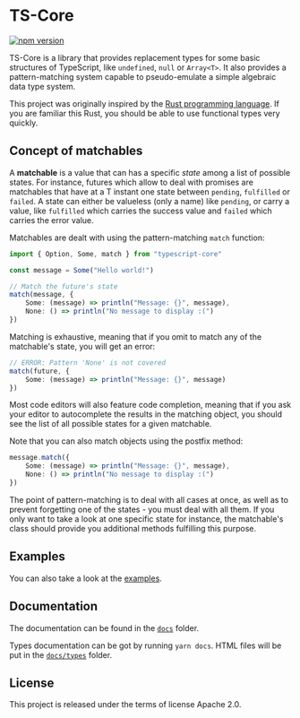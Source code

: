 # TS-Core

[![npm version](https://badge.fury.io/js/tscore.svg)](https://badge.fury.io/js/tscore)

TS-Core is a library that provides replacement types for some basic structures of TypeScript, like `undefined`, `null` or `Array<T>`. It also provides a pattern-matching system capable to pseudo-emulate a simple algebraic data type system.

This project was originally inspired by the [Rust programming language](https://www.rust-lang.org/). If you are familiar this Rust, you should be able to use functional types very quickly.

## Concept of matchables

A **matchable** is a value that can has a specific _state_ among a list of possible states. For instance, futures which allow to deal with promises are matchables that have at a T instant one state between `pending`, `fulfilled` or `failed`. A state can either be valueless (only a name) like `pending`, or carry a value, like `fulfilled` which carries the success value and `failed` which carries the error value.

Matchables are dealt with using the pattern-matching `match` function:

```ts
import { Option, Some, match } from "typescript-core"

const message = Some("Hello world!")

// Match the future's state
match(message, {
    Some: (message) => println("Message: {}", message),
    None: () => println("No message to display :(")
})
```

Matching is exhaustive, meaning that if you omit to match any of the matchable's state, you will get an error:

```ts
// ERROR: Pattern 'None' is not covered
match(future, {
    Some: (message) => println("Message: {}", message)
})
```

Most code editors will also feature code completion, meaning that if you ask your editor to autocomplete the results in the matching object, you should see the list of all possible states for a given matchable.

Note that you can also match objects using the postfix method:

```ts
message.match({
    Some: (message) => println("Message: {}", message),
    None: () => println("No message to display :(")
})
```

The point of pattern-matching is to deal with all cases at once, as well as to prevent forgetting one of the states - you must deal with all them. If you only want to take a look at one specific state for instance, the matchable's class should provide you additional methods fulfilling this purpose.

## Examples

You can also take a look at the [examples](examples/README.md).

## Documentation

The documentation can be found in the [`docs`](docs/README.md) folder.

Types documentation can be got by running `yarn docs`. HTML files will be put in the [`docs/types`](docs/types/README.md) folder.

## License

This project is released under the terms of license Apache 2.0.
